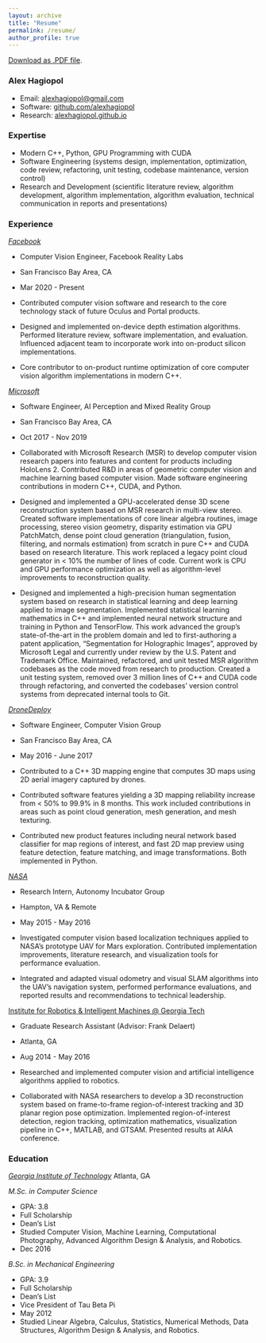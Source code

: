 ```yaml
---
layout: archive
title: "Resume"
permalink: /resume/
author_profile: true
---
```


[Download as .PDF file](/content/resume.pdf).

### Alex Hagiopol

* Email: [alexhagiopol@gmail.com](mailto:alexhagiopol@gmail.com)
* Software: [github.com/alexhagiopol](https://github.com/alexhagiopol)
* Research: [alexhagiopol.github.io](https://alexhagiopol.github.io)

### Expertise

* Modern C++, Python, GPU Programming with CUDA 
* Software Engineering (systems design, implementation, optimization, code review, refactoring, unit testing, codebase maintenance, version control)
* Research and Development (scientific literature review, algorithm development, algorithm implementation, algorithm evaluation, technical communication in reports and presentations)

### Experience

*[Facebook](tech.fb.com/ar-vr/)*                  	                
* Computer Vision Engineer, Facebook Reality Labs                             
* San Francisco Bay Area, CA
* Mar 2020 - Present

* Contributed computer vision software and research to the core technology stack of future Oculus and Portal products.
* Designed and implemented on-device depth estimation algorithms. Performed literature review, software implementation, and evaluation. Influenced adjacent team to incorporate work into on-product silicon implementations.
* Core contributor to on-product runtime optimization of core computer vision algorithm implementations in modern C++.

*[Microsoft](microsoft.com/en-us/mixed-reality)*                     
* Software Engineer, AI Perception and Mixed Reality Group                  
* San Francisco Bay Area, CA
* Oct 2017 - Nov 2019

* Collaborated with Microsoft Research (MSR) to develop computer vision research papers into features and content for products including HoloLens 2. Contributed R&D in areas of geometric computer vision and machine learning based computer vision. Made software engineering contributions in modern C++, CUDA, and Python.
* Designed and implemented a GPU-accelerated dense 3D scene reconstruction system based on MSR research in multi-view stereo. Created software implementations of core linear algebra routines, image processing, stereo vision geometry, disparity estimation via GPU PatchMatch, dense point cloud generation (triangulation, fusion, filtering, and normals estimation) from scratch in pure C++ and CUDA based on research literature. This work replaced a legacy point cloud generator in < 10% the number of lines of code. Current work is CPU and GPU performance optimization as well as algorithm-level improvements to reconstruction quality.
* Designed and implemented a high-precision human segmentation system based on research in statistical learning and deep learning applied to image segmentation. Implemented statistical learning mathematics in C++ and implemented neural network structure and training in Python and TensorFlow. This work advanced the group’s state-of-the-art in the problem domain and led to first-authoring a patent application, “Segmentation for Holographic Images”, approved by Microsoft Legal and currently under review by the U.S. Patent and Trademark Office.
Maintained, refactored, and unit tested MSR algorithm codebases as the code moved from research to production. Created a unit testing system, removed over 3 million lines of C++ and CUDA code through refactoring, and converted the codebases’ version control systems from deprecated internal tools to Git.

*[DroneDeploy](dronedeploy.com)*                                    
* Software Engineer, Computer Vision Group                                  
* San Francisco Bay Area, CA          
* May 2016 - June 2017

* Contributed to a C++ 3D mapping engine that computes 3D maps using 2D aerial imagery captured by drones.
* Contributed software features yielding a 3D mapping reliability increase from < 50% to 99.9% in 8 months. This work included contributions in areas such as point cloud generation, mesh generation, and mesh texturing.
* Contributed new product features including neural network based classifier for map regions of interest, and fast 2D map preview using feature detection, feature matching, and image transformations. Both implemented in Python. 

*[NASA](nasa.gov)*                          
* Research Intern, Autonomy Incubator Group                
* Hampton, VA & Remote
* May 2015 - May 2016

* Investigated computer vision based localization techniques applied to NASA’s prototype UAV for Mars exploration. Contributed implementation improvements, literature research, and visualization tools for performance evaluation.
* Integrated and adapted visual odometry and visual SLAM algorithms into the UAV’s navigation system, performed performance evaluations, and reported results and recommendations to technical leadership. 

[Institute for Robotics & Intelligent Machines @ Georgia Tech](robotics.gatech.edu) 
* Graduate Research Assistant (Advisor: Frank Delaert) 
* Atlanta, GA
* Aug 2014 - May 2016

* Researched and implemented computer vision and artificial intelligence algorithms applied to robotics.
* Collaborated with NASA researchers to develop a 3D reconstruction system based on frame-to-frame region-of-interest tracking and 3D planar region pose optimization. Implemented region-of-interest detection, region tracking, optimization mathematics, visualization pipeline in C++, MATLAB, and GTSAM. Presented results at AIAA conference.

### Education
*[Georgia Institute of Technology](cc.gatech.edu)*
Atlanta, GA

*M.Sc. in Computer Science*
* GPA: 3.8
* Full Scholarship
* Dean’s List
* Studied Computer Vision, Machine Learning, Computational Photography, Advanced Algorithm Design & Analysis, and Robotics.
* Dec 2016

*B.Sc. in Mechanical Engineering*
* GPA: 3.9
* Full Scholarship
* Dean’s List
* Vice President of Tau Beta Pi
* May 2012
* Studied Linear Algebra, Calculus, Statistics, Numerical Methods, Data Structures, Algorithm Design & Analysis, and Robotics.
